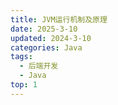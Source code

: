 ```yaml
---
title: JVM运行机制及原理
date: 2025-3-10
updated: 2024-3-10
categories: Java
tags:
  - 后端开发
  - Java
top: 1
---
```


